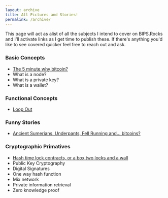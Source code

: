 ```yaml
---
layout: archive
title: All Pictures and Stories!
permalink: /archive/
---
```


This page will act as alist of all the subjects I intend to cover on BIPS.Rocks and I'll activate links as I get time to publish these.  If there's anything you'd like 
to see covered quicker feel free to reach out and ask. 

### Basic Concepts

* [The 5 minute why bitcoin?](/whybitcoin)
* What is a node?
* What is a private key?
* What is a wallet?

### Functional Concepts

* [Loop Out](/loopout)

### Funny Stories

* [Ancient Sumerians, Underpants, Fell Running and... bitcoins?](/sumerians/)

### Cryptographic Primatives

* [Hash time lock contracts, or a box two locks and a wall](/htlc)
* Public Key Cryptography
* Digital Signatures
* One way hash function
* Mix network
* Private information retrieval
* Zero knowledge proof
